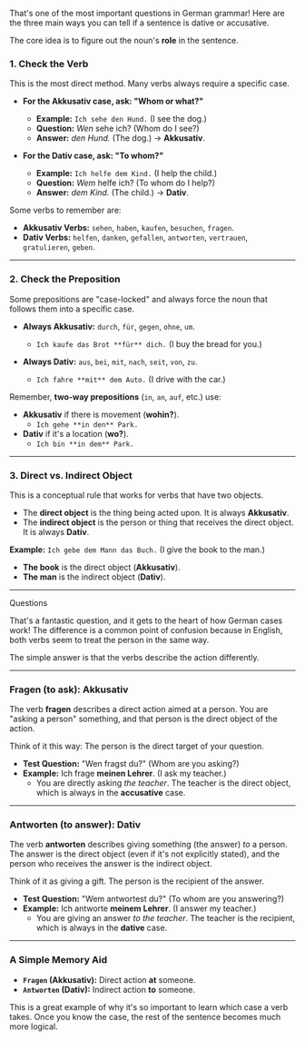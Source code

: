 That's one of the most important questions in German grammar! Here are the three main ways you can tell if a sentence
is dative or accusative.

The core idea is to figure out the noun's **role** in the sentence.

### 1. Check the Verb
This is the most direct method. Many verbs always require a specific case.

* **For the Akkusativ case, ask: "Whom or what?"**
    * **Example:** `Ich sehe den Hund.` (I see the dog.)
    * **Question:** *Wen* sehe ich? (Whom do I see?)
    * **Answer:** *den Hund.* (The dog.) → **Akkusativ**.

* **For the Dativ case, ask: "To whom?"**
    * **Example:** `Ich helfe dem Kind.` (I help the child.)
    * **Question:** *Wem* helfe ich? (To whom do I help?)
    * **Answer:** *dem Kind.* (The child.) → **Dativ**.

Some verbs to remember are:
* **Akkusativ Verbs:** `sehen`, `haben`, `kaufen`, `besuchen`, `fragen`.
* **Dativ Verbs:** `helfen`, `danken`, `gefallen`, `antworten`, `vertrauen`, `gratulieren`, `geben`.

---

### 2. Check the Preposition
Some prepositions are "case-locked" and always force the noun that follows them into a specific case.

* **Always Akkusativ:** `durch`, `für`, `gegen`, `ohne`, `um`.
    * `Ich kaufe das Brot **für** dich.` (I buy the bread for you.)

* **Always Dativ:** `aus`, `bei`, `mit`, `nach`, `seit`, `von`, `zu`.
    * `Ich fahre **mit** dem Auto.` (I drive with the car.)

Remember, **two-way prepositions** (`in`, `an`, `auf`, etc.) use:
* **Akkusativ** if there is movement (**wohin?**).
    * `Ich gehe **in den** Park.`
* **Dativ** if it's a location (**wo?**).
    * `Ich bin **in dem** Park.`

---

### 3. Direct vs. Indirect Object
This is a conceptual rule that works for verbs that have two objects.

* The **direct object** is the thing being acted upon. It is always **Akkusativ**.
* The **indirect object** is the person or thing that receives the direct object. It is always **Dativ**.

**Example:** `Ich gebe dem Mann das Buch.` (I give the book to the man.)
* **The book** is the direct object (**Akkusativ**).
* **The man** is the indirect object (**Dativ**).


---
Questions

That's a fantastic question, and it gets to the heart of how German cases work! The difference is a common point of 
confusion because in English, both verbs seem to treat the person in the same way.

The simple answer is that the verbs describe the action differently.

---

### **Fragen (to ask): Akkusativ**

The verb **fragen** describes a direct action aimed at a person. You are "asking a person" something, and that person 
is the direct object of the action.

Think of it this way: The person is the direct target of your question.

* **Test Question:** "Wen fragst du?" (Whom are you asking?)
* **Example:** Ich frage **meinen Lehrer**. (I ask my teacher.)
    * You are directly asking *the teacher*. The teacher is the direct object, which is always in the **accusative** 
    case.

---

### **Antworten (to answer): Dativ**

The verb **antworten** describes giving something (the answer) *to* a person. The answer is the direct object (even 
if it's not explicitly stated), and the person who receives the answer is the indirect object.

Think of it as giving a gift. The person is the recipient of the answer.

* **Test Question:** "Wem antwortest du?" (To whom are you answering?)
* **Example:** Ich antworte **meinem Lehrer**. (I answer my teacher.)
    * You are giving an answer *to the teacher*. The teacher is the recipient, which is always in the **dative** case.

---

### **A Simple Memory Aid**

* **`Fragen` (Akkusativ):** Direct action **at** someone.
* **`Antworten` (Dativ):** Indirect action **to** someone.

This is a great example of why it's so important to learn which case a verb takes. Once you know the case, the rest of 
the sentence becomes much more logical.
